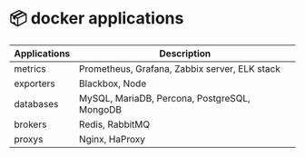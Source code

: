 # :package: docker applications

| Applications    | Description |
|-----------------|-------------|
| metrics         | Prometheus, Grafana, Zabbix server, ELK stack |
| exporters       | Blackbox, Node |
| databases       | MySQL, MariaDB, Percona, PostgreSQL, MongoDB |
| brokers         | Redis, RabbitMQ |
| proxys          | Nginx, HaProxy |
